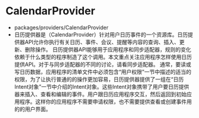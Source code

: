# CalendarProvider 
-   packages/providers/CalendarProvider
-  日历提供器是（CalendarProvider）针对用户日历事件的一个资源库。日历提供器API允许你执行有关日历、事件、会议、提醒等内容的查询、插入、更新、删除操作。
日历提供器API能够用于应用程序和同步适配器，规则的变化依赖于什么类型的程序制造了这个调用。本文重点关注应用程序怎样使用日历提供API。对于与同步适配器的不同的讨论，请看同步适配器。
通常，要读或写日历数据，应用程序的清单文件中必须包含“用户权限”一节中描述的适当的权限，为了让执行普通的的操作更加容易，日历提供器提供了一组在“日历Intent对象”一节中介绍的Intent对象。这些Intent对象携带了用户要日历提供器来插入、查看和编辑的事件。用户跟日历应用程序交互，然后返回到初始应用程序。这样你的应用程序不需要申请权限，也不需要提供查看或创建事件用的的用户界面。
